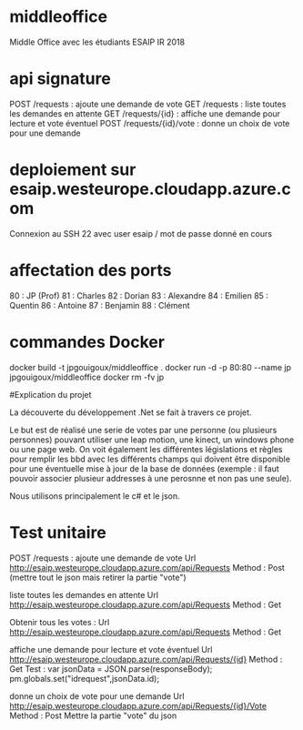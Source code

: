 # middleoffice
Middle Office avec les étudiants ESAIP IR 2018

# api signature
POST /requests : ajoute une demande de vote
GET /requests : liste toutes les demandes en attente
GET /requests/{id} : affiche une demande pour lecture et vote éventuel
POST /requests/{id}/vote : donne un choix de vote pour une demande

# deploiement sur esaip.westeurope.cloudapp.azure.com
Connexion au SSH 22 avec user esaip / mot de passe donné en cours

# affectation des ports
80 : JP (Prof)
81 : Charles
82 : Dorian
83 : Alexandre
84 : Emilien
85 : Quentin
86 : Antoine
87 : Benjamin
88 : Clément

# commandes Docker
docker build -t jpgouigoux/middleoffice .
docker run -d -p 80:80 --name jp jpgouigoux/middleoffice
docker rm -fv jp



#Explication du projet

La découverte du développement .Net se fait à travers ce projet.

Le but est de réalisé une serie de votes par une personne (ou plusieurs personnes) pouvant utiliser une leap motion, une kinect, un windows phone ou une page web.
On voit également les différentes législations et règles pour remplir les bbd avec les différents champs qui doivent être disponible pour une éventuelle mise à jour de la base de données (exemple : il faut pouvoir associer plusieur addresses à une perosnne et non pas une seule).

Nous utilisons principalement le c# et le json.

# Test unitaire

POST /requests : ajoute une demande de vote
Url http://esaip.westeurope.cloudapp.azure.com/api/Requests
Method : Post
(mettre tout le json mais retirer la partie "vote")


liste toutes les demandes en attente
Url http://esaip.westeurope.cloudapp.azure.com/api/Requests
Method : Get

Obtenir tous les votes :
Url http://esaip.westeurope.cloudapp.azure.com/api/Requests
Method : Get

affiche une demande pour lecture et vote éventuel
Url http://esaip.westeurope.cloudapp.azure.com/api/Requests/{id}
Method : Get
Test : var jsonData = JSON.parse(responseBody);
    pm.globals.set("idrequest",jsonData.id);

donne un choix de vote pour une demande
Url http://esaip.westeurope.cloudapp.azure.com/api/Requests/{id}/Vote
Method : Post
Mettre la partie "vote" du json
        